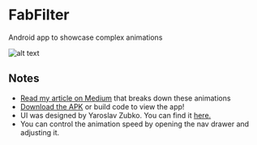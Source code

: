 # FabFilter
Android app to showcase complex animations

![alt text](https://github.com/nikhilpanju/FabFilter/blob/master/app/files/Demo.gif "Demo")

## Notes
* [Read my article on Medium](https://medium.com/@nikhilpanju22/complex-ui-animation-on-android-8f7a46f4aec4?sk=f1fab1861a655b042ff5e9c305a0e012) that breaks down these animations
* [Download the APK](https://github.com/nikhilpanju/FabFilter/blob/master/app/files/FabFilter.apk) or build code to view the app!
* UI was designed by Yaroslav Zubko. You can find it [here.](https://dribbble.com/shots/2940944--5-Filters)
* You can control the animation speed by opening the nav drawer and adjusting it.
